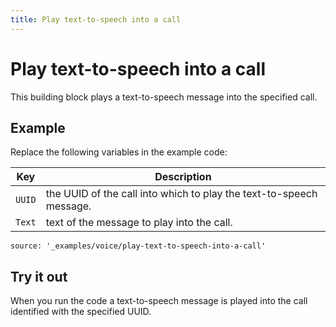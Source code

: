 ```yaml
---
title: Play text-to-speech into a call
---
```


# Play text-to-speech into a call

This building block plays a text-to-speech message into the specified call.

## Example

Replace the following variables in the example code:

Key |	Description
-- | --
`UUID` | the UUID of the call into which to play the text-to-speech message.
`Text` | text of the message to play into the call.


```tabbed_content
source: '_examples/voice/play-text-to-speech-into-a-call'
```

## Try it out

When you run the code a text-to-speech message is played
into the call identified with the specified UUID.
